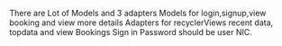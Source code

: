 There are Lot of Models and 3 adapters
Models for login,signup,view booking and view more details
Adapters for recyclerViews recent data, topdata and view Bookings
Sign in Password should be user NIC.
